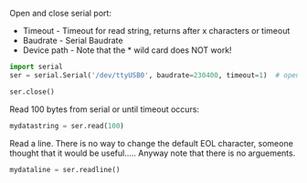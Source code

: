 Open and close serial port:


- Timeout - Timeout for read string, returns after x characters or timeout
- Baudrate - Serial Baudrate
- Device path - Note that the * wild card does NOT work!


```python
import serial
ser = serial.Serial('/dev/ttyUSB0', baudrate=230400, timeout=1)  # open serial port

ser.close()
```

Read 100 bytes from serial or until timeout occurs:


```python
mydatastring = ser.read(100)
```

Read a line. There is no way to change the default EOL character, someone thought that it would be useful..... Anyway note that there is no arguements.


```python
mydataline = ser.readline()
```
